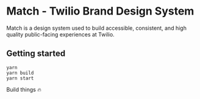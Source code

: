 # Match - Twilio Brand Design System

Match is a design system used to build accessible, consistent, and high quality public-facing experiences at Twilio.

## Getting started

```
yarn
yarn build
yarn start
```

Build things 🔥
